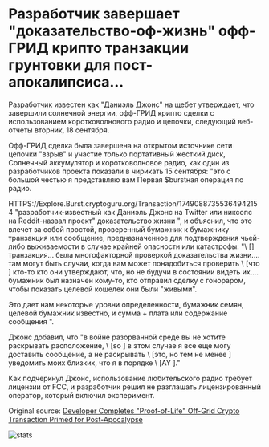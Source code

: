 # Разработчик завершает "доказательство-оф-жизнь" офф-ГРИД крипто транзакции грунтовки для пост-апокалипсиса...

Разработчик известен как "Даниэль Джонс" на щебет утверждает, что завершили солнечной энергии, офф-ГРИД крипто сделки с использованием коротковолнового радио и цепочки, следующий веб-отчеты вторник, 18 сентября.

Офф-ГРИД сделка была завершена на открытом источнике сети цепочки "взрыв" и участие только портативный жесткий диск, Солнечный аккумулятор и коротковолновое радио, как один из разработчиков проекта показали в чирикать 15 сентября: "это с большой честью я представляю вам Первая $burstная операция по радио.

HTTPS://Explore.Burst.cryptoguru.org/Transaction/17490887355364942154 "разработчик-известный как Даниэль Джонс на Twitter или никсопс на Reddit-назвал проект" доказательство жизни ", и объяснил, что это влечет за собой простой, проверенный бумажник к бумажнику транзакция или сообщение, предназначенное для подтверждения чьей-либо выживаемости в случае крайней опасности или катастрофы: "\ [\] транзакция... была многофакторной проверкой доказательства жизни.... там могут быть случаи, когда вам может понадобиться проверить \ [что \] кто-то кто они утверждают, что, но не будучи в состоянии видеть их.... бумажник был назначен кому-то, кто отправил сделку с гонораром, чтобы показать целевой кошелек они были "живыми".

Это дает нам некоторые уровни определенности, бумажник семян, целевой бумажник известно, и сумма + плата или содержание сообщения ".

Джонс добавил, что "в войне разорванной среде вы не хотите раскрывать расположение, \ [so \] в этом случае я все еще могу доставить сообщение, а не раскрывать \ [это, но тем не менее \] уведомить моих близких, что я в порядке \ [AY \]."

Как подчеркнул Джонс, использование любительского радио требует лицензии от FCC, и разработчик решил не разглашать лицензированный оператор, который включил эксперимент.

Original source: [Developer Completes "Proof-of-Life" Off-Grid Crypto Transaction Primed for Post-Apocalypse](https://cointelegraph.com/news/developer-completes-proof-of-life-off-grid-crypto-transaction-primed-for-post-apocalypse)

![stats](https://c.statcounter.com/11760860/0/a89fa40b/1/ "stats")